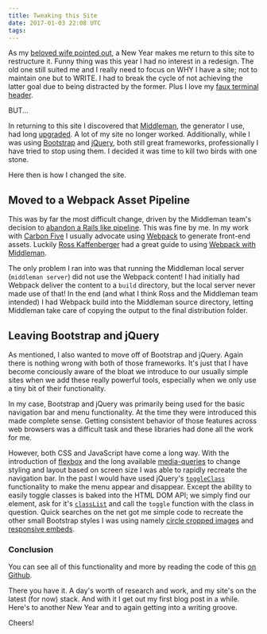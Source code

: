 ```yaml
---
title: Tweaking this Site
date: 2017-01-03 22:08 UTC
tags:
---
```

As my [beloved wife pointed out](http://caseymckinnon.com), a New Year
makes me return to this site to restructure it.  Funny thing was this
year I had no interest in a redesign.  The old one still suited me and I
really need to focus on WHY I have a site; not to maintain one but to
WRITE.  I had to break the cycle of not achieving the latter goal due to
being distracted by the former.  Plus I love my [faux terminal
header][faux-terminal].

BUT...

In returning to this site I discovered that [Middleman][middleman], the
generator I use, had long [upgraded][middleman-upgraded].  A lot of my
site no longer worked.  Additionally, while I was using
[Bootstrap][bootstrap] and [jQuery][jQuery], both still great
frameworks, professionally I have tried to stop using them.  I decided
it was time to kill two birds with one stone.

Here then is how I changed the site.

## Moved to a Webpack Asset Pipeline

This was by far the most difficult change, driven by the Middleman
team's decision to [abandon a Rails like
pipeline][middleman-abandon-pipeline].  This was fine by me.  In my work
with [Carbon Five][carbon-five] I usually advocate using
[Webpack][webpack] to generate front-end assets.  Luckily [Ross
Kaffenberger][rossta] had a great guide to using [Webpack
with Middleman][webpack-with-middleman].

The only problem I ran into was that running the Middleman local server
(`middleman server`) did not use the Webpack content!  I had initially
had Webpack deliver the content to a `build` directory, but the local
server never made use of that!  In the end (and what I think Ross and
the Middleman team intended) I had Webpack build into the Middleman
source directory, letting Middleman take care of copying the output to
the final distribution folder.

## Leaving Bootstrap and jQuery

As mentioned, I also wanted to move off of Bootstrap and jQuery.  Again
there is nothing wrong with both of those frameworks.  It's just that I
have become conciously aware of the bloat we introduce to our usually
simple sites when we add these really powerful tools, especially when we
only use a tiny bit of their functionality.

In my case, Bootstrap and jQuery was primarily being used for the basic navigation
bar and menu functionality.  At the time they were introduced this made
complete sense.  Getting consistent behavior of those features across
web browsers was a difficult task and these libraries had done all the
work for me.

However, both CSS and JavaScript have come a long way.  With
the introduction of [flexbox][flexbox] and the long available
[media-queries][media-queries] to change styling and layout based on screen size I
was able to rapidly recreate the navigation bar.
In the past I would have used jQuery's
[`toggleClass`][jquery-toggle-class] functionality to make the menu
appear and disappear.  Except the ability to easily toggle classes is
baked into the HTML DOM API; we simply find our element, ask for it's
[`classList`][class-list] and call the `toggle` function with
the class in question. Quick searches on the net got me simple code to
recreate the other small Bootstrap styles I was using namely [circle
cropped images][circle-images] and [responsive
embeds][responsive-embeds].

### Conclusion

You can see all of this functionality and more by reading the code of
this [on Github][site-code].

There you have it.  A day's worth of research and work, and my site's on
the latest (for now) stack.  And with it I get out my first blog post in
a while.  Here's to another New Year and to again getting into a writing
groove.

Cheers!

[faux-terminal]: http://blog.carbonfive.com/2015/01/07/vintage-terminal-effect-in-css3/
[carbon-five]: https://www.carbonfive.com
[middleman-upgraded]: https://middlemanapp.com/basics/upgrade-v4/
[middleman-abandon-pipeline]: https://middlemanapp.com/advanced/asset_pipeline/
[middleman]: https://middlemanapp.com/
[bootstrap]: http://getbootstrap.com/
[jquery]: https://jquery.com/
[webpack]: https://webpack.github.io/
[webpack-with-middleman]: https://rossta.net/blog/using-webpack-with-middleman.html
[rossta]: https://twitter.com/rossta
[media-queries]: https://developer.mozilla.org/en-US/docs/Web/CSS/Media_Queries/Using_media_queries
[flexbox]: https://css-tricks.com/snippets/css/a-guide-to-flexbox/
[jquery-toggle-class]:http://api.jquery.com/toggleclass/
[site-code]: https://github.com/rudyjahchan/rudyjahchan.github.com/tree/source
[class-list]: https://developer.mozilla.org/en-US/docs/Web/API/Element/classList
[circle-images]: https://www.abeautifulsite.net/how-to-make-rounded-images-with-css
[responsive-embeds]: https://css-tricks.com/NetMag/FluidWidthVideo/Article-FluidWidthVideo.php
